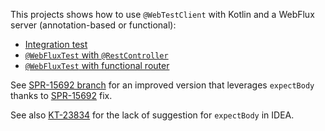 This projects shows how to use `@WebTestClient` with Kotlin and a WebFlux server (annotation-based or functional):
 - [Integration test](https://github.com/sdeleuze/webflux-kotlin-web-tests/blob/master/src/test/kotlin/com/example/FooIntegrationTests.kt)
 - [`@WebFluxTest` with `@RestController`](https://github.com/sdeleuze/webflux-kotlin-web-tests/blob/master/src/test/kotlin/com/example/FooControllerTests.kt)
 - [`@WebFluxTest` with functional router](https://github.com/sdeleuze/webflux-kotlin-web-tests/blob/master/src/test/kotlin/com/example/FooRouterTests.kt)

See [SPR-15692 branch](https://github.com/sdeleuze/webflux-kotlin-web-tests/commits/SPR-15692)
for an improved version that leverages `expectBody` thanks to
[SPR-15692](https://jira.spring.io/browse/SPR-15692) fix.

See also [KT-23834](https://youtrack.jetbrains.com/issue/KT-23834) for the lack of suggestion
for `expectBody` in IDEA.

